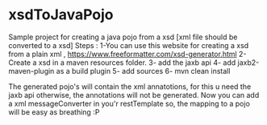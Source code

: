# xsdToJavaPojo
Sample project for creating a java pojo from a xsd [xml file should be converted to a xsd]
Steps :
1-You can use this website for creating a xsd from a plain xml ,
 https://www.freeformatter.com/xsd-generator.html
2- Create a xsd in a maven resources folder.
3- add the jaxb api
4- add jaxb2-maven-plugin as a build plugin
5- add sources
6- mvn clean install

The generated pojo's will contain the xml annatotions, for this u need the jaxb api otherwise,
the annotations will not be generated.
Now you can add a xml messageConverter in you'r restTemplate so, the mapping to a pojo will be
easy as breathing :P

